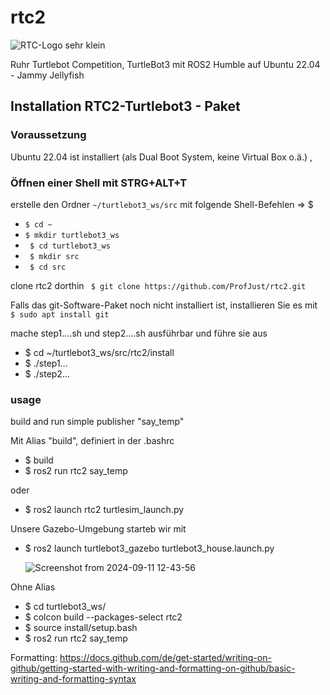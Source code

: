 # rtc2
![RTC-Logo sehr klein](https://github.com/user-attachments/assets/770f9a44-890e-4c6b-9a44-0eb2e61a87c7)

Ruhr Turtlebot Competition, TurtleBot3 mit ROS2 Humble auf Ubuntu 22.04 - Jammy Jellyfish

## Installation RTC2-Turtlebot3 - Paket
### Voraussetzung
Ubuntu 22.04 ist installiert (als Dual Boot System, keine Virtual Box o.ä.) , 

### Öffnen einer Shell mit STRG+ALT+T
erstelle den Ordner `~/turtlebot3_ws/src` mit folgende Shell-Befehlen => $
* ` $ cd ~ ` 
* ` $ mkdir turtlebot3_ws `
* ` $ cd turtlebot3_ws`
* ` $ mkdir src`
* ` $ cd src`

clone rtc2 dorthin
  ` $ git clone https://github.com/ProfJust/rtc2.git`
  
  Falls das git-Software-Paket noch nicht installiert ist, installieren Sie es mit
  ` $ sudo apt install git`
  

mache step1....sh und step2....sh ausführbar
und führe sie aus

* $ cd ~/turtlebot3_ws/src/rtc2/install
* $ ./step1...
* $ ./step2... 

### usage
build and run simple publisher "say_temp"

Mit Alias "build", definiert in der .bashrc
- $ build 
- $ ros2 run rtc2 say_temp

oder
- $ ros2 launch rtc2 turtlesim_launch.py

Unsere Gazebo-Umgebung starteb wir mit
- $ ros2 launch turtlebot3_gazebo turtlebot3_house.launch.py
  
  ![Screenshot from 2024-09-11 12-43-56](https://github.com/user-attachments/assets/207e0f12-7db6-4db3-9078-2dc2b160b19c)


Ohne Alias
- $ cd turtlebot3_ws/
- $ colcon build --packages-select rtc2
- $ source install/setup.bash 
- $ ros2 run rtc2 say_temp 


Formatting: https://docs.github.com/de/get-started/writing-on-github/getting-started-with-writing-and-formatting-on-github/basic-writing-and-formatting-syntax

